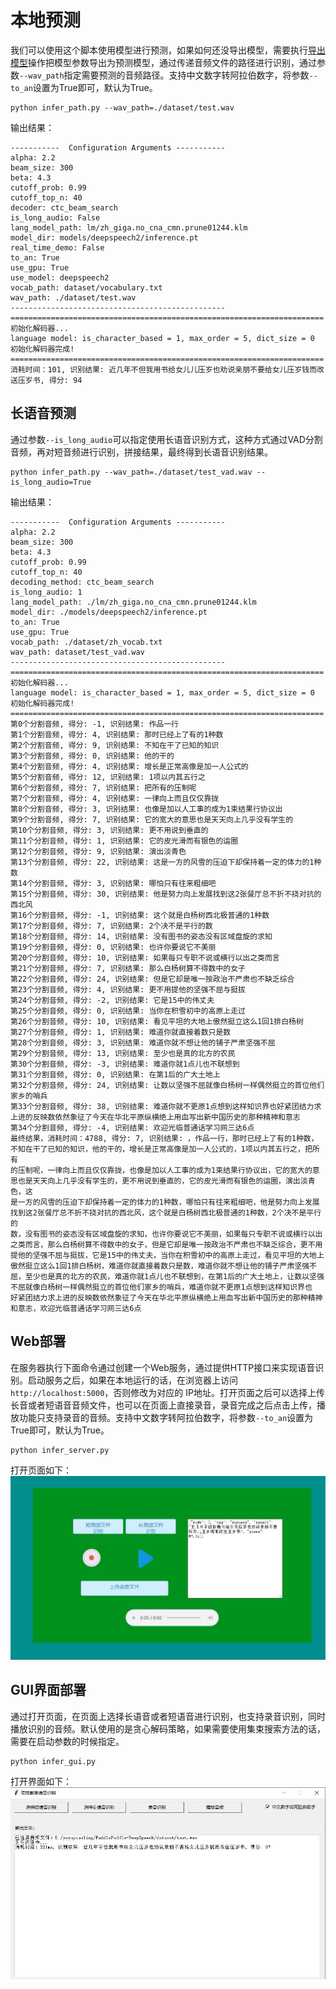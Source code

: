 # 本地预测

我们可以使用这个脚本使用模型进行预测，如果如何还没导出模型，需要执行[导出模型](./export_model.md)操作把模型参数导出为预测模型，通过传递音频文件的路径进行识别，通过参数`--wav_path`指定需要预测的音频路径。支持中文数字转阿拉伯数字，将参数`--to_an`设置为True即可，默认为True。
```shell script
python infer_path.py --wav_path=./dataset/test.wav
```

输出结果：
```
-----------  Configuration Arguments -----------
alpha: 2.2
beam_size: 300
beta: 4.3
cutoff_prob: 0.99
cutoff_top_n: 40
decoder: ctc_beam_search
is_long_audio: False
lang_model_path: lm/zh_giga.no_cna_cmn.prune01244.klm
model_dir: models/deepspeech2/inference.pt
real_time_demo: False
to_an: True
use_gpu: True
use_model: deepspeech2
vocab_path: dataset/vocabulary.txt
wav_path: ./dataset/test.wav
------------------------------------------------
======================================================================
初始化解码器...
language model: is_character_based = 1, max_order = 5, dict_size = 0
初始化解码器完成!
======================================================================
消耗时间：101, 识别结果: 近几年不但我用书给女儿儿压岁也劝说亲朋不要给女儿压岁钱而改送压岁书, 得分: 94
```

## 长语音预测

通过参数`--is_long_audio`可以指定使用长语音识别方式，这种方式通过VAD分割音频，再对短音频进行识别，拼接结果，最终得到长语音识别结果。
```shell script
python infer_path.py --wav_path=./dataset/test_vad.wav --is_long_audio=True
```

输出结果：
```
-----------  Configuration Arguments -----------
alpha: 2.2
beam_size: 300
beta: 4.3
cutoff_prob: 0.99
cutoff_top_n: 40
decoding_method: ctc_beam_search
is_long_audio: 1
lang_model_path: ./lm/zh_giga.no_cna_cmn.prune01244.klm
model_dir: ./models/deepspeech2/inference.pt
to_an: True
use_gpu: True
vocab_path: ./dataset/zh_vocab.txt
wav_path: dataset/test_vad.wav
------------------------------------------------
======================================================================
初始化解码器...
language model: is_character_based = 1, max_order = 5, dict_size = 0
初始化解码器完成!
======================================================================
第0个分割音频, 得分: -1, 识别结果: 作品一行
第1个分割音频, 得分: 4, 识别结果: 那时已经上了有的1种数
第2个分割音频, 得分: 9, 识别结果: 不知在干了已知的知识
第3个分割音频, 得分: 0, 识别结果: 他的干的
第4个分割音频, 得分: 4, 识别结果: 增长是正常高像是加一人公式的
第5个分割音频, 得分: 12, 识别结果: 1项以内其五行之
第6个分割音频, 得分: 7, 识别结果: 把所有的压制呢
第7个分割音频, 得分: 4, 识别结果: 一律向上而且仅仅靠拢
第8个分割音频, 得分: 3, 识别结果: 也像是加以人工事的成为1束结果行协议出
第9个分割音频, 得分: 7, 识别结果: 它的宽大的意思也是天天向上几乎没有学生的
第10个分割音频, 得分: 3, 识别结果: 更不用说到垂直的
第11个分割音频, 得分: 1, 识别结果: 它的皮光滑而有银色的运圈
第12个分割音频, 得分: 9, 识别结果: 演出淡青色
第13个分割音频, 得分: 22, 识别结果: 这是一方的风雪的压迫下却保持着一定的体力的1种数
第14个分割音频, 得分: 3, 识别结果: 哪怕只有往来粗细吧
第15个分割音频, 得分: 30, 识别结果: 他是努力向上发展找到这2张餐厅总不折不挠对抗的西北风
第16个分割音频, 得分: -1, 识别结果: 这个就是白杨树西北极普通的1种数
第17个分割音频, 得分: 7, 识别结果: 2个决不是平行的数
第18个分割音频, 得分: 14, 识别结果: 没有图书的姿态没有区域盘旋的求知
第19个分割音频, 得分: 0, 识别结果: 也许你要说它不美丽
第20个分割音频, 得分: 10, 识别结果: 如果每只专职不说或横行以出之类而言
第21个分割音频, 得分: 7, 识别结果: 那么白杨树算不得数中的女子
第22个分割音频, 得分: 24, 识别结果: 但是它却是唯一按政治不严肃也不缺乏综合
第23个分割音频, 得分: 4, 识别结果: 更不用提他的坚强不屈与挺拔
第24个分割音频, 得分: -2, 识别结果: 它是15中的伟丈夫
第25个分割音频, 得分: 0, 识别结果: 当你在积雪初中的高原上走过
第26个分割音频, 得分: 10, 识别结果: 看见平坦的大地上傲然挺立这么1回1排白杨树
第27个分割音频, 得分: 1, 识别结果: 难道你就直接着数只是数
第28个分割音频, 得分: 3, 识别结果: 难道你就不想让他的铺子严肃坚强不屈
第29个分割音频, 得分: 13, 识别结果: 至少也是真的北方的农民
第30个分割音频, 得分: -3, 识别结果: 难道你就1点儿也不联想到
第31个分割音频, 得分: 0, 识别结果: 在第1后的广大土地上
第32个分割音频, 得分: 24, 识别结果: 让数以坚强不屈就像白杨树一样偶然挺立的首位他们家乡的哨兵
第33个分割音频, 得分: 38, 识别结果: 难道你就不更原1点想到这样知识界也好紧团结力求上进的反映数依然象征了今天在华北平原纵横绝上用血写出新中国历史的那种精神和意志
第34个分割音频, 得分: -4, 识别结果: 欢迎光临普通话学习网三达6点
最终结果，消耗时间：4788, 得分: 7, 识别结果: ，作品一行，那时已经上了有的1种数，不知在干了已知的知识，他的干的，增长是正常高像是加一人公式的，1项以内其五行之，把所有
的压制呢，一律向上而且仅仅靠拢，也像是加以人工事的成为1束结果行协议出，它的宽大的意思也是天天向上几乎没有学生的，更不用说到垂直的，它的皮光滑而有银色的运圈，演出淡青色，这
是一方的风雪的压迫下却保持着一定的体力的1种数，哪怕只有往来粗细吧，他是努力向上发展找到这2张餐厅总不折不挠对抗的西北风，这个就是白杨树西北极普通的1种数，2个决不是平行的
数，没有图书的姿态没有区域盘旋的求知，也许你要说它不美丽，如果每只专职不说或横行以出之类而言，那么白杨树算不得数中的女子，但是它却是唯一按政治不严肃也不缺乏综合，更不用
提他的坚强不屈与挺拔，它是15中的伟丈夫，当你在积雪初中的高原上走过，看见平坦的大地上傲然挺立这么1回1排白杨树，难道你就直接着数只是数，难道你就不想让他的铺子严肃坚强不
屈，至少也是真的北方的农民，难道你就1点儿也不联想到，在第1后的广大土地上，让数以坚强不屈就像白杨树一样偶然挺立的首位他们家乡的哨兵，难道你就不更原1点想到这样知识界也
好紧团结力求上进的反映数依然象征了今天在华北平原纵横绝上用血写出新中国历史的那种精神和意志，欢迎光临普通话学习网三达6点
```

## Web部署

在服务器执行下面命令通过创建一个Web服务，通过提供HTTP接口来实现语音识别。启动服务之后，如果在本地运行的话，在浏览器上访问`http://localhost:5000`，否则修改为对应的 IP地址。打开页面之后可以选择上传长音或者短语音音频文件，也可以在页面上直接录音，录音完成之后点击上传，播放功能只支持录音的音频。支持中文数字转阿拉伯数字，将参数`--to_an`设置为True即可，默认为True。
```shell script
python infer_server.py
```

打开页面如下：
![录音测试页面](./images/infer_server.jpg)


## GUI界面部署
通过打开页面，在页面上选择长语音或者短语音进行识别，也支持录音识别，同时播放识别的音频。默认使用的是贪心解码策略，如果需要使用集束搜索方法的话，需要在启动参数的时候指定。
```shell script
python infer_gui.py
```

打开界面如下：
![GUI界面](./images/infer_gui.jpg)
